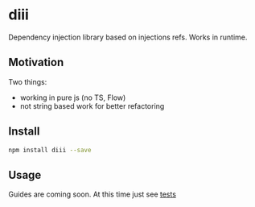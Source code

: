 # diii
Dependency injection library based on injections refs. 
Works in runtime. 

## Motivation
Two things:
- working in pure js (no TS, Flow)
- not string based work for better refactoring

## Install
``` sh
npm install diii --save
```

## Usage

Guides are coming soon. At this time just see [tests](https://github.com/DmitryMakhnev/diii/blob/master/src/diii.test.js)